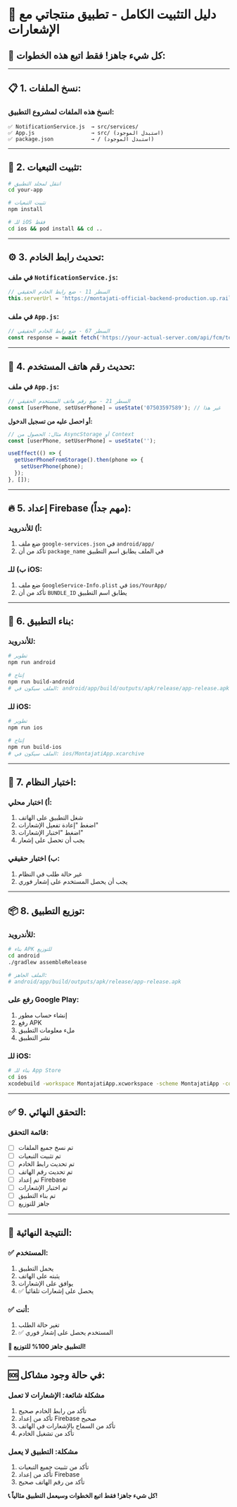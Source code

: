 # 📱 دليل التثبيت الكامل - تطبيق منتجاتي مع الإشعارات

## 🎯 **كل شيء جاهز! فقط اتبع هذه الخطوات:**

---

## **📋 1. نسخ الملفات:**

### **انسخ هذه الملفات لمشروع التطبيق:**
```
✅ NotificationService.js  → src/services/
✅ App.js                  → src/ (استبدل الموجود)
✅ package.json            → / (استبدل الموجود)
```

---

## **🔧 2. تثبيت التبعيات:**

```bash
# انتقل لمجلد التطبيق
cd your-app

# تثبيت التبعيات
npm install

# للـ iOS فقط
cd ios && pod install && cd ..
```

---

## **⚙️ 3. تحديث رابط الخادم:**

### **في ملف `NotificationService.js`:**
```javascript
// السطر 11 - ضع رابط الخادم الحقيقي
this.serverUrl = 'https://montajati-official-backend-production.up.railway.app'; // Railway الجديد
```

### **في ملف `App.js`:**
```javascript
// السطر 67 - ضع رابط الخادم الحقيقي
const response = await fetch('https://your-actual-server.com/api/fcm/test-notification', {
```

---

## **📱 4. تحديث رقم هاتف المستخدم:**

### **في ملف `App.js`:**
```javascript
// السطر 21 - ضع رقم هاتف المستخدم الحقيقي
const [userPhone, setUserPhone] = useState('07503597589'); // غير هذا
```

**أو احصل عليه من تسجيل الدخول:**
```javascript
// مثال: الحصول من AsyncStorage أو Context
const [userPhone, setUserPhone] = useState('');

useEffect(() => {
  getUserPhoneFromStorage().then(phone => {
    setUserPhone(phone);
  });
}, []);
```

---

## **🔥 5. إعداد Firebase (مهم جداً):**

### **أ) للأندرويد:**
1. ضع ملف `google-services.json` في `android/app/`
2. تأكد من أن `package_name` في الملف يطابق اسم التطبيق

### **ب) للـ iOS:**
1. ضع ملف `GoogleService-Info.plist` في `ios/YourApp/`
2. تأكد من أن `BUNDLE_ID` يطابق اسم التطبيق

---

## **🚀 6. بناء التطبيق:**

### **للأندرويد:**
```bash
# تطوير
npm run android

# إنتاج
npm run build-android
# الملف سيكون في: android/app/build/outputs/apk/release/app-release.apk
```

### **للـ iOS:**
```bash
# تطوير
npm run ios

# إنتاج
npm run build-ios
# الملف سيكون في: ios/MontajatiApp.xcarchive
```

---

## **🧪 7. اختبار النظام:**

### **أ) اختبار محلي:**
1. شغل التطبيق على الهاتف
2. اضغط "إعادة تفعيل الإشعارات"
3. اضغط "اختبار الإشعارات"
4. يجب أن تحصل على إشعار

### **ب) اختبار حقيقي:**
1. غير حالة طلب في النظام
2. يجب أن يحصل المستخدم على إشعار فوري

---

## **📦 8. توزيع التطبيق:**

### **للأندرويد:**
```bash
# بناء APK للتوزيع
cd android
./gradlew assembleRelease

# الملف الجاهز:
# android/app/build/outputs/apk/release/app-release.apk
```

### **رفع على Google Play:**
1. إنشاء حساب مطور
2. رفع APK
3. ملء معلومات التطبيق
4. نشر التطبيق

### **للـ iOS:**
```bash
# بناء للـ App Store
cd ios
xcodebuild -workspace MontajatiApp.xcworkspace -scheme MontajatiApp -configuration Release archive
```

---

## **✅ 9. التحقق النهائي:**

### **قائمة التحقق:**
- [ ] تم نسخ جميع الملفات
- [ ] تم تثبيت التبعيات
- [ ] تم تحديث رابط الخادم
- [ ] تم تحديث رقم الهاتف
- [ ] تم إعداد Firebase
- [ ] تم اختبار الإشعارات
- [ ] تم بناء التطبيق
- [ ] جاهز للتوزيع

---

## **🎉 النتيجة النهائية:**

### **✅ المستخدم:**
1. يحمل التطبيق
2. يثبته على الهاتف
3. يوافق على الإشعارات
4. ✅ يحصل على إشعارات تلقائياً

### **✅ أنت:**
1. تغير حالة الطلب
2. ✅ المستخدم يحصل على إشعار فوري

**💯 التطبيق جاهز 100% للتوزيع!**

---

## **🆘 في حالة وجود مشاكل:**

### **مشكلة شائعة: الإشعارات لا تعمل**
1. تأكد من رابط الخادم صحيح
2. تأكد من إعداد Firebase صحيح
3. تأكد من السماح بالإشعارات في الهاتف
4. تأكد من تشغيل الخادم

### **مشكلة: التطبيق لا يعمل**
1. تأكد من تثبيت جميع التبعيات
2. تأكد من إعداد Firebase
3. تأكد من رقم الهاتف صحيح

**📞 كل شيء جاهز! فقط اتبع الخطوات وسيعمل التطبيق مثالياً!**
